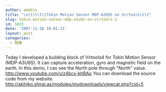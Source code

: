 ```yaml
---
author: ameblo
title: "\n\t\t\t\tTokin Motion Sensor MDP-A3U9S on Virtools\t\t"
slug: tokin-motion-sensor-mdp-a3u9s-on-virtools-2
id: 3433
date: '2007-11-16 16:01:21'
layout: post
categories:
  - 随筆
---
```


Today I developed a building block of Virtools4 for Tokin Motion Sensor (MDP-A3U9S). It can capture acceleration, gyro and magnetic field on the earth. In this demo, I can see the North pole through "North" value. http://www.youtube.com/v/z4bcx-khBAo You can download the source code from my website. http://akihiko.shirai.as/modules/mydownloads/viewcat.php?cid=5